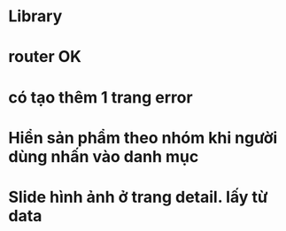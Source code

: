 # Library
# router OK 
# có tạo thêm 1 trang error
# Hiển sản phẩm theo nhóm khi người dùng nhấn vào danh mục 
# Slide hình ảnh ở trang detail. lấy từ data 
